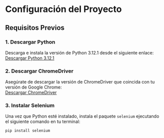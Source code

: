 # Configuración del Proyecto

## Requisitos Previos

### 1. Descargar Python
Descarga e instala la versión de Python 3.12.1 desde el siguiente enlace:  
[Descargar Python 3.12.1](https://www.python.org/downloads/release/python-3121/)

### 2. Descargar ChromeDriver
Asegúrate de descargar la versión de ChromeDriver que coincida con tu versión de Google Chrome:  
[Descargar ChromeDriver](https://developer.chrome.com/docs/chromedriver/downloads?hl=es-419)

### 3. Instalar Selenium
Una vez que Python esté instalado, instala el paquete `selenium` ejecutando el siguiente comando en tu terminal:

```bash
pip install selenium
